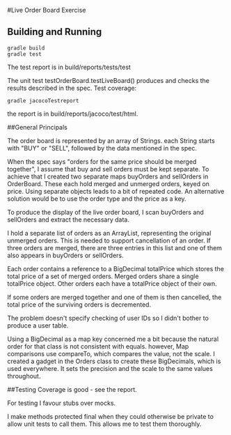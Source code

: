 #Live Order Board Exercise

## Building and Running
    gradle build
    gradle test

The test report is in build/reports/tests/test

The unit test testOrderBoard.testLiveBoard() produces and checks the results described in the spec.
Test coverage:

    gradle jacocoTestreport

the report is in build/reports/jacoco/test/html.

##General Principals

The order board is represented by an array of Strings.
each String starts with "BUY" or "SELL",
followed by the data mentioned in the spec.
 
When the spec says "orders for the same price should be merged together",
I assume that buy and sell orders must be kept separate.
To achieve that I created two separate maps buyOrders and sellOrders in OrderBoard.
These each hold merged and unmerged orders, keyed on price.
Using separate objects leads to a bit of repeated code.
An alternative solution would be to use the order type and
the price as a key.

To produce the display of the live order board,
I scan buyOrders and sellOrders
and extract the necessary data.
 
I hold a separate list of orders as an ArrayList,
representing the original unmerged orders.
This is needed to support cancellation of an order.
If three orders are merged,
there are three entries in this list and one of them also appears in
buyOrders or sellOrders. 
 
Each order
contains a reference to a BigDecimal totalPrice
which stores the total price of a set of merged orders.
Merged orders share a single totalPrice object.
Other orders each have a totalPrice object of their own.

If some orders are merged together and one of them is then cancelled,
the total price of the surviving orders
is decremented.

The problem doesn't specify checking of user IDs
so I didn't bother to produce a user table.

Using a BigDecimal as a map key
concerned me a bit because the natural order for that class
is not consistent with equals.
however, Map comparisons use compareTo,
which compares the value, not the scale.
I created a gadget in the Orders class to create these BigDecimals,
which is used everywhere.
It sets the precision and the scale to the same values throughout.

##Testing
Coverage is good - see the report.

For testing I favour stubs over mocks.

I make methods protected final when they
could otherwise be private to allow unit tests to call them.
This allows me to test them thoroughly.